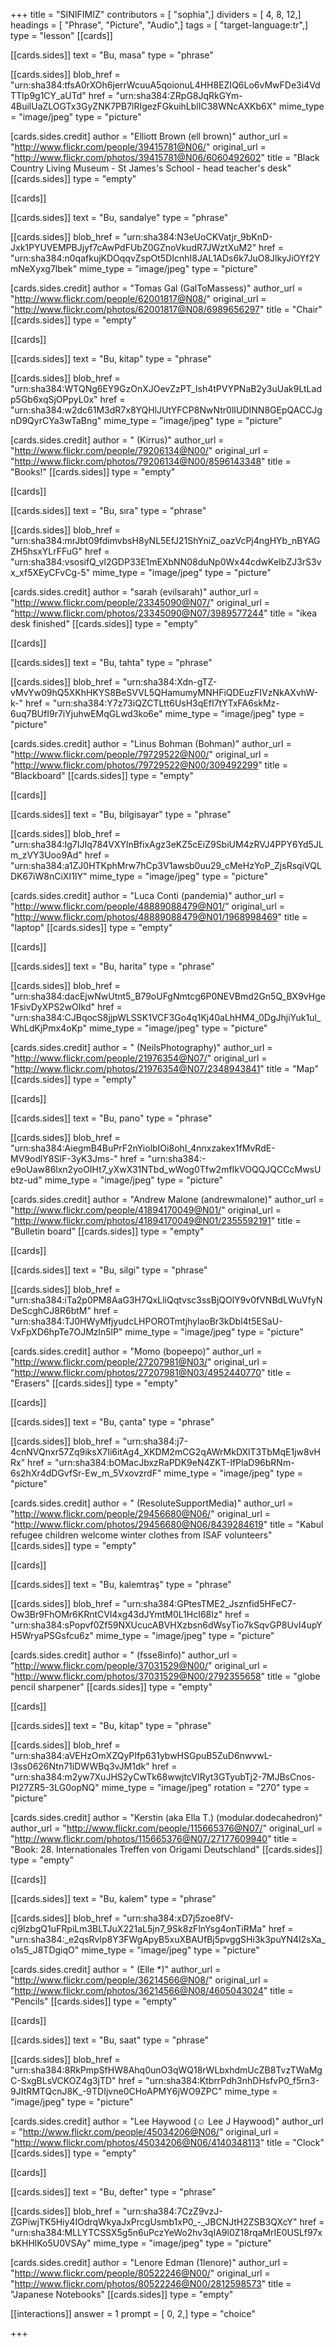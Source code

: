 +++
title = "SINIFIMIZ"
contributors = [ "sophia",]
dividers = [ 4, 8, 12,]
headings = [ "Phrase", "Picture", "Audio",]
tags = [ "target-language:tr",]
type = "lesson"
[[cards]]

[[cards.sides]]
text = "Bu, masa"
type = "phrase"

[[cards.sides]]
blob_href = "urn:sha384:tfsA0rXOh6jerrWcuuA5qoionuL4HH8EZIQ6Lo6vMwFDe3i4VdTTIp9g1CY_aUTd"
href = "urn:sha384:ZRpG8JqRkGYm-4BuilUaZLOGTx3GyZNK7PB7lRIgezFGkuihLblIC38WNcAXKb6X"
mime_type = "image/jpeg"
type = "picture"

[cards.sides.credit]
author = "Elliott Brown (ell brown)"
author_url = "http://www.flickr.com/people/39415781@N06/"
original_url = "http://www.flickr.com/photos/39415781@N06/6060492602"
title = "Black Country Living Museum - St James's School - head teacher's desk"
[[cards.sides]]
type = "empty"

[[cards]]

[[cards.sides]]
text = "Bu, sandalye"
type = "phrase"

[[cards.sides]]
blob_href = "urn:sha384:N3eUoCKVatjr_9bKnD-Jxk1PYUVEMPBJjyf7cAwPdFUbZ0GZnoVkudR7JWztXuM2"
href = "urn:sha384:n0qafkujKDOqqvZspOt5DIcnhI8JAL1ADs6k7JuO8JlkyJiOYf2YmNeXyxg7lbek"
mime_type = "image/jpeg"
type = "picture"

[cards.sides.credit]
author = "Tomas Gal (GalToMassess)"
author_url = "http://www.flickr.com/people/62001817@N08/"
original_url = "http://www.flickr.com/photos/62001817@N08/6989656297"
title = "Chair"
[[cards.sides]]
type = "empty"

[[cards]]

[[cards.sides]]
text = "Bu, kitap"
type = "phrase"

[[cards.sides]]
blob_href = "urn:sha384:WTQNg6EY9GzOnXJOevZzPT_Ish4tPVYPNaB2y3uUak9LtLadp5Gb6xqSjOPpyL0x"
href = "urn:sha384:w2dc61M3dR7x8YQHlJUtYFCP8NwNtr0lIUDINN8GEpQACCJgnD9QyrCYa3wTaBng"
mime_type = "image/jpeg"
type = "picture"

[cards.sides.credit]
author = " (Kirrus)"
author_url = "http://www.flickr.com/people/79206134@N00/"
original_url = "http://www.flickr.com/photos/79206134@N00/8596143348"
title = "Books!"
[[cards.sides]]
type = "empty"

[[cards]]

[[cards.sides]]
text = "Bu, sıra"
type = "phrase"

[[cards.sides]]
blob_href = "urn:sha384:mrJbt09fdimvbsH8yNL5EfJ21ShYniZ_oazVcPj4ngHYb_nBYAGZH5hsxYLrFFuG"
href = "urn:sha384:vsosifQ_vl2GDP33E1mEXbNN08duNp0Wx44cdwKeIbZJ3rS3vx_xf5XEyCFvCg-5"
mime_type = "image/jpeg"
type = "picture"

[cards.sides.credit]
author = "sarah (evilsarah)"
author_url = "http://www.flickr.com/people/23345090@N07/"
original_url = "http://www.flickr.com/photos/23345090@N07/3989577244"
title = "ikea desk finished"
[[cards.sides]]
type = "empty"

[[cards]]

[[cards.sides]]
text = "Bu, tahta"
type = "phrase"

[[cards.sides]]
blob_href = "urn:sha384:Xdn-gTZ-vMvYw09hQ5XKhHKYS8BeSVVL5QHamumyMNHFiQDEuzFIVzNkAXvhW-k-"
href = "urn:sha384:Y7z73iQZCTLtt6UsH3qEfI7tYTxFA6skMz-6uq7BUfI9r7iYjuhwEMqGLwd3ko6e"
mime_type = "image/jpeg"
type = "picture"

[cards.sides.credit]
author = "Linus Bohman (Bohman)"
author_url = "http://www.flickr.com/people/79729522@N00/"
original_url = "http://www.flickr.com/photos/79729522@N00/309492299"
title = "Blackboard"
[[cards.sides]]
type = "empty"

[[cards]]

[[cards.sides]]
text = "Bu, bilgisayar"
type = "phrase"

[[cards.sides]]
blob_href = "urn:sha384:Ig7IJIq784VXYlnBfixAgz3eKZ5cEiZ9SbiUM4zRVJ4PPY6Yd5JLm_zVY3Uoo9Ad"
href = "urn:sha384:a1ZJ0HTKphMrw7hCp3V1awsb0uu29_cMeHzYoP_ZjsRsqiVQLDK67iW8nCiXI1IY"
mime_type = "image/jpeg"
type = "picture"

[cards.sides.credit]
author = "Luca Conti (pandemia)"
author_url = "http://www.flickr.com/people/48889088479@N01/"
original_url = "http://www.flickr.com/photos/48889088479@N01/1968998469"
title = "laptop"
[[cards.sides]]
type = "empty"

[[cards]]

[[cards.sides]]
text = "Bu, harita"
type = "phrase"

[[cards.sides]]
blob_href = "urn:sha384:dacEjwNwUtnt5_B79oUFgNmtcg6P0NEVBmd2Gn5Q_BX9vHge1FsivDyXPS2wOIkd"
href = "urn:sha384:CJBqocS8jjpWLSSK1VCF3Go4q1Kj40aLhHM4_0DgJhjiYuk1ul_WhLdKjPmx4oKp"
mime_type = "image/jpeg"
type = "picture"

[cards.sides.credit]
author = " (NeilsPhotography)"
author_url = "http://www.flickr.com/people/21976354@N07/"
original_url = "http://www.flickr.com/photos/21976354@N07/2348943841"
title = "Map"
[[cards.sides]]
type = "empty"

[[cards]]

[[cards.sides]]
text = "Bu, pano"
type = "phrase"

[[cards.sides]]
blob_href = "urn:sha384:AiegmB4BuPrF2nYiolbIOi8ohI_4nnxzakex1fMvRdE-MV9odlY8SlF-3yK3Jms-"
href = "urn:sha384:-e9oUaw86lxn2yoOIHt7_yXwX31NTbd_wWog0Tfw2mfIkVOQQJQCCcMwsUbtz-ud"
mime_type = "image/jpeg"
type = "picture"

[cards.sides.credit]
author = "Andrew Malone (andrewmalone)"
author_url = "http://www.flickr.com/people/41894170049@N01/"
original_url = "http://www.flickr.com/photos/41894170049@N01/2355592191"
title = "Bulletin board"
[[cards.sides]]
type = "empty"

[[cards]]

[[cards.sides]]
text = "Bu, silgi"
type = "phrase"

[[cards.sides]]
blob_href = "urn:sha384:iTa2p0PM8AaG3H7QxLliQqtvsc3ssBjQOlY9v0fVNBdLWuVfyNDeScghCJ8R6btM"
href = "urn:sha384:TJ0HWyMfjyudcLHPOROTmtjhylaoBr3kDbl4t5ESaU-VxFpXD6hpTe7OJMzln5lP"
mime_type = "image/jpeg"
type = "picture"

[cards.sides.credit]
author = "Momo (bopeepo)"
author_url = "http://www.flickr.com/people/27207981@N03/"
original_url = "http://www.flickr.com/photos/27207981@N03/4952440770"
title = "Erasers"
[[cards.sides]]
type = "empty"

[[cards]]

[[cards.sides]]
text = "Bu, çanta"
type = "phrase"

[[cards.sides]]
blob_href = "urn:sha384:j7-4cnNVQnxr57Zq9iksX7Ii6itAg4_XKDM2mCG2qAWrMkDXlT3TbMqE1jw8vHRx"
href = "urn:sha384:bOMacJbxzRaPDK9eN4ZKT-IfPlaD96bRNm-6s2hXr4dDGvfSr-Ew_m_5VxovzrdF"
mime_type = "image/jpeg"
type = "picture"

[cards.sides.credit]
author = " (ResoluteSupportMedia)"
author_url = "http://www.flickr.com/people/29456680@N06/"
original_url = "http://www.flickr.com/photos/29456680@N06/8439284619"
title = "Kabul refugee children welcome winter clothes from ISAF volunteers"
[[cards.sides]]
type = "empty"

[[cards]]

[[cards.sides]]
text = "Bu, kalemtraş"
type = "phrase"

[[cards.sides]]
blob_href = "urn:sha384:GPtesTME2_Jsznfid5HFeC7-Ow3Br9FhOMr6KRntCVl4xg43dJYmtM0L1HcI68Iz"
href = "urn:sha384:sPopvf0Zf59NXUcucABVHXzbsn6dWsyTio7kSqvGP8UvI4upYH5WryaPSGsfcu6z"
mime_type = "image/jpeg"
type = "picture"

[cards.sides.credit]
author = " (fsse8info)"
author_url = "http://www.flickr.com/people/37031529@N00/"
original_url = "http://www.flickr.com/photos/37031529@N00/2792355658"
title = "globe pencil sharpener"
[[cards.sides]]
type = "empty"

[[cards]]

[[cards.sides]]
text = "Bu, kitap"
type = "phrase"

[[cards.sides]]
blob_href = "urn:sha384:aVEHzOmXZQyPIfp631ybwHSGpuB5ZuD6nwvwL-l3ss0626Ntn71iDWWBq3vJM1dk"
href = "urn:sha384:m2yw7XuJHS2yCwTk68wwjtcVIRyt3GTyubTj2-7MJBsCnos-PI27ZR5-3LG0opNQ"
mime_type = "image/jpeg"
rotation = "270"
type = "picture"

[cards.sides.credit]
author = "Kerstin (aka Ella T.) (modular.dodecahedron)"
author_url = "http://www.flickr.com/people/115665376@N07/"
original_url = "http://www.flickr.com/photos/115665376@N07/27177609940"
title = "Book: 28. Internationales Treffen von Origami Deutschland"
[[cards.sides]]
type = "empty"

[[cards]]

[[cards.sides]]
text = "Bu, kalem"
type = "phrase"

[[cards.sides]]
blob_href = "urn:sha384:xD7j5zoe8fV-cj9lzbgQ1uFRpiLm3BLTJuX221aL5jn7_9Sk8zFlnYsg4onTiRMa"
href = "urn:sha384:_e2qsRvlp8Y3FWgApyB5xuXBAUfBj5pvggSHi3k3puYN4I2sXa_o1s5_J8TDgiqO"
mime_type = "image/jpeg"
type = "picture"

[cards.sides.credit]
author = " (Elle *)"
author_url = "http://www.flickr.com/people/36214566@N08/"
original_url = "http://www.flickr.com/photos/36214566@N08/4605043024"
title = "Pencils"
[[cards.sides]]
type = "empty"

[[cards]]

[[cards.sides]]
text = "Bu, saat"
type = "phrase"

[[cards.sides]]
blob_href = "urn:sha384:8RkPmpSfHW8Ahq0unO3qWQ18rWLbxhdmUcZB8TvzTWaMgC-SxgBLsVCKOZ4g3jTD"
href = "urn:sha384:KtbrrPdh3nhDHsfvP0_f5rn3-9JItRMTQcnJ8K_-9TDIjvne0CHoAPMY6jWO9ZPC"
mime_type = "image/jpeg"
type = "picture"

[cards.sides.credit]
author = "Lee Haywood (☺ Lee J Haywood)"
author_url = "http://www.flickr.com/people/45034206@N06/"
original_url = "http://www.flickr.com/photos/45034206@N06/4140348113"
title = "Clock"
[[cards.sides]]
type = "empty"

[[cards]]

[[cards.sides]]
text = "Bu, defter"
type = "phrase"

[[cards.sides]]
blob_href = "urn:sha384:7CzZ9vzJ-ZGPiwjTK5Hiy4IOdrqWkyaJxPrcgUsmb1xP0_-_JBCNJtH2ZSB3QXcY"
href = "urn:sha384:MLLYTCSSX5g5n6uPczYeWo2hv3qIA9l0Z18rqaMrIE0USLf97xbKHHlKo5U0VSAy"
mime_type = "image/jpeg"
type = "picture"

[cards.sides.credit]
author = "Lenore Edman (1lenore)"
author_url = "http://www.flickr.com/people/80522246@N00/"
original_url = "http://www.flickr.com/photos/80522246@N00/2812598573"
title = "Japanese Notebooks"
[[cards.sides]]
type = "empty"

[[interactions]]
answer = 1
prompt = [ 0, 2,]
type = "choice"

+++

